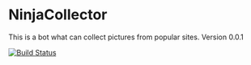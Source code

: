 # NinjaCollector

This is a bot what can collect pictures from popular sites. 
Version 0.0.1

[![Build Status](https://app.travis-ci.com/purehaTime/NinjaCollector.svg?branch=master)](https://app.travis-ci.com/purehaTime/NinjaCollector)